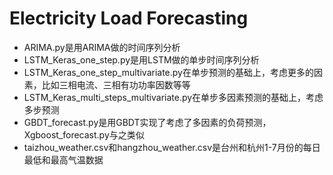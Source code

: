 # Electricity Load Forecasting
* ARIMA.py是用ARIMA做的时间序列分析
* LSTM_Keras_one_step.py是用LSTM做的单步时间序列分析
* LSTM_Keras_one_step_multivariate.py在单步预测的基础上，考虑更多的因素，比如三相电流、三相有功功率因数等等
* LSTM_Keras_multi_steps_multivariate.py在单步多因素预测的基础上，考虑多步预测
* GBDT_forecast.py是用GBDT实现了考虑了多因素的负荷预测，Xgboost_forecast.py与之类似
* taizhou_weather.csv和hangzhou_weather.csv是台州和杭州1-7月份的每日最低和最高气温数据
